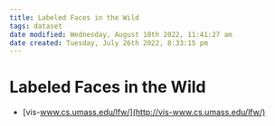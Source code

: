 ```yaml
---
title: Labeled Faces in the Wild
tags: dataset
date modified: Wednesday, August 10th 2022, 11:41:27 am
date created: Tuesday, July 26th 2022, 8:33:15 pm
---
```


# Labeled Faces in the Wild
- [vis-www.cs.umass.edu/lfw/](http://vis-www.cs.umass.edu/lfw/)

